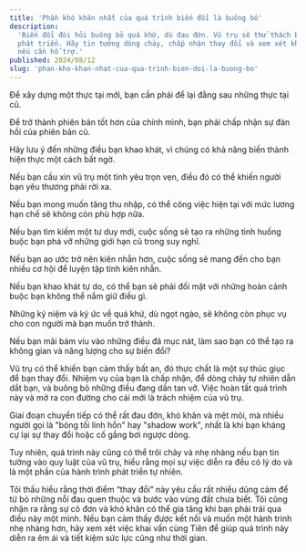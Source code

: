 ```yaml
---
title: 'Phần khó khăn nhất của quá trình biến đổi là buông bỏ'
description:
  'Biến đổi đòi hỏi buông bỏ quá khứ, dù đau đớn. Vũ trụ sẽ thử thách bạn để
  phát triển. Hãy tin tưởng dòng chảy, chấp nhận thay đổi và xem xét khai vấn
  nếu cần hỗ trợ.'
published: 2024/08/12
slug: 'phan-kho-khan-nhat-cua-qua-trinh-bien-doi-la-buong-bo'
---
```


Để xây dựng một thực tại mới, bạn cần phải để lại đằng sau những thực tại cũ.

Để trở thành phiên bản tốt hơn của chính mình, bạn phải chấp nhận sự đàn hồi của
phiên bản cũ.

Hãy lưu ý đến những điều bạn khao khát, vì chúng có khả năng biến thành hiện
thực một cách bất ngờ.

Nếu bạn cầu xin vũ trụ một tình yêu trọn vẹn, điều đó có thể khiến người bạn yêu
thương phải rời xa.

Nếu bạn mong muốn tăng thu nhập, có thể công việc hiện tại với mức lương hạn chế
sẽ không còn phù hợp nữa.

Nếu bạn tìm kiếm một tư duy mới, cuộc sống sẽ tạo ra những tình huống buộc bạn
phá vỡ những giới hạn cũ trong suy nghĩ.

Nếu bạn ao ước trở nên kiên nhẫn hơn, cuộc sống sẽ mang đến cho bạn nhiều cơ hội
để luyện tập tính kiên nhẫn.

Nếu bạn khao khát tự do, có thể bạn sẽ phải đối mặt với những hoàn cảnh buộc bạn
không thể nắm giữ điều gì.

Những kỷ niệm và ký ức về quá khứ, dù ngọt ngào, sẽ không còn phục vụ cho con
người mà bạn muốn trở thành.

Nếu bạn mãi bám víu vào những điều đã mục nát, làm sao bạn có thể tạo ra không
gian và năng lượng cho sự biến đổi?

Vũ trụ có thể khiến bạn cảm thấy bất an, đó thực chất là một sự thúc giục để bạn
thay đổi. Nhiệm vụ của bạn là chấp nhận, để dòng chảy tự nhiên dẫn dắt bạn, và
buông bỏ những điều đang dần tan vỡ. Việc hoàn tất quá trình này và mở ra con
đường cho cái mới là trách nhiệm của vũ trụ.

Giai đoạn chuyển tiếp có thể rất đau đớn, khó khăn và mệt mỏi, mà nhiều người
gọi là "bóng tối linh hồn" hay "shadow work", nhất là khi bạn kháng cự lại sự
thay đổi hoặc cố gắng bơi ngược dòng.

Tuy nhiên, quá trình này cũng có thể trôi chảy và nhẹ nhàng nếu bạn tin tưởng
vào quy luật của vũ trụ, hiểu rằng mọi sự việc diễn ra đều có lý do và là một
phần của hành trình phát triển tự nhiên.

Tôi thấu hiểu rằng thời điểm “thay đổi” này yêu cầu rất nhiều dũng cảm để từ bỏ
những nỗi đau quen thuộc và bước vào vùng đất chưa biết. Tôi cũng nhận ra rằng
sự cô đơn và khó khăn có thể gia tăng khi bạn phải trải qua điều này một mình.
Nếu bạn cảm thấy được kết nối và muốn một hành trình nhẹ nhàng hơn, hãy xem xét
việc khai vấn cùng Tiên để giúp quá trình này diễn ra êm ái và tiết kiệm sức lực
cũng như thời gian.
